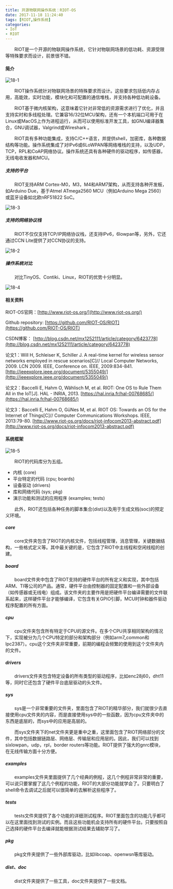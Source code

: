 ```yaml
---
title: 开源物联网操作系统：RIOT-OS
date: 2017-11-18 11:24:40
tags: [RIOT,操作系统]
categories:
- IoT
- RIOT
---
```


　　RIOT是一个开源的物联网操作系统，它针对物联网场景的低功耗、资源受限等特殊要求而设计，前景很不错。

<!--more-->

#### 简介

![18-1](http://ohe7ixo05.bkt.clouddn.com/2017/11/18-1.png)

　　RIOT操作系统针对物联网场景的特殊要求而设计。这些要求包括低内存占用，高能效，实时功能，模块化和可配置的通信堆栈，并支持各种低功耗设备。

　　RIOT基于微内核架构，这意味着它针对非常低的资源需求进行了优化，并且支持实时和多线程处理。它兼容16/32位MCU架构，还有一个本机端口可用于在Linux或MacOS上作为进程运行，从而可以使用标准开发工具，如GNU编译器集合，GNU调试器，Valgrind或Wireshark 。

　　RIOT具有多种功能集成，支持C/C++语言，并提供shell，加密库，各种数据结构等功能。操作系统集成了对IPv6或6LoWPAN等网络堆栈的支持，以及UDP，TCP，RPL和CoAP网络协议。操作系统还具有各种硬件的驱动程序，如传感器，无线电收发器和MCU。

##### 支持的平台

　　RIOT支持ARM Cortex-M0，M3，M4和ARM7架构，从而支持各种开发板，如Arduino Due，基于Atmel ATmega2560 MCU（例如Arduino Mega 2560）或蓝牙设备如北欧nRF51822 SoC。

![18-3](http://ohe7ixo05.bkt.clouddn.com/2017/11/18-3.png)

##### 支持的网络协议栈

　　RIOT不仅仅支持TCP/IP网络协议栈，还支持IPv6，6lowpan等，另外，它还通过CCN Lite提供了对CCN协议的支持。

![18-2](http://ohe7ixo05.bkt.clouddn.com/2017/11/18-2.png)

##### 操作系统对比

　　对比TinyOS、Contiki、Linux，RIOT的优势十分明显。

![18-4](http://ohe7ixo05.bkt.clouddn.com/2017/11/18-3.png)

#### 相关资料

RIOT-OS官网：[http://www.riot-os.org/](http://www.riot-os.org/)

Github repository: [https://github.com/RIOT-OS/RIOT](https://github.com/RIOT-OS/RIOT)

CSDN博客： [http://blog.csdn.net/mx1252111/article/category/6423778](http://blog.csdn.net/mx1252111/article/category/6423778)


论文1：Will H, Schleiser K, Schiller J. A real-time kernel for wireless sensor networks employed in rescue scenarios[C]// Local Computer Networks, 2009. LCN 2009. IEEE, Conference on. IEEE, 2009:834-841. [http://ieeexplore.ieee.org/document/5355049/](http://ieeexplore.ieee.org/document/5355049/)

论文2：Baccelli E, Hahm O, Wählisch M, et al. RIOT: One OS to Rule Them All in the IoT[J]. HAL - INRIA, 2013. [https://hal.inria.fr/hal-00768685/](https://hal.inria.fr/hal-00768685/)

论文3：Baccelli E, Hahm O, GüNes M, et al. RIOT OS: Towards an OS for the Internet of Things[C]// Computer Communications Workshops. IEEE, 2013:79-80. [http://www.riot-os.org/docs/riot-infocom2013-abstract.pdf](http://www.riot-os.org/docs/riot-infocom2013-abstract.pdf)

#### 系统框架

![18-5](http://ohe7ixo05.bkt.clouddn.com/2017/11/18-5.png)

　　RIOT的代码库分为五组。

- 内核 (core)
- 平台特定的代码 (cpu; boards)
- 设备驱动 (drivers)
- 库和网络代码 (sys; pkg)
- 演示功能和测试的应用程序 (examples; tests)

　　此外，RIOT还包括各种任务的脚本集合(dist)以及用于生成文档(soc)的预定义环境。

##### core

　　core文件夹包含了RIOT的内核文件，包括线程管理，消息管理，关键数据结构，一些格式定义等。其中最关键的是，它包含了RIOT中主线程和空闲线程的创建。

##### board

　　board文件夹中包含了RIOT支持的硬件平台的所有定义和实现，其中包括ARM、TI等公司的产品。通常，硬件平台由控制器的固定配置和一些外部设备（如传感器或无线电）组成。该文件夹的主要作用是把硬件平台编译需要的文件联系起来，这样硬件平台才能够编译，它包含有关GPIO引脚，MCU时钟和器件驱动程序配置的所有方面。

##### cpu

　　cpu文件夹包含所有特定于CPU的源文件。在多个CPU共享相同架构的情况下，实现被分为几个CPU特定的部分和架构部分（例如arm7_common和lpc2387）。cpu这个文件夹非常重要，前期的编程会频繁的使用到这个文件夹内的文件。

##### drivers

　　drivers文件夹包含特定设备的所有类型的驱动程序，比如enc28j60，dht11等，同时它还包含了硬件平台底层驱动的头文件。

##### sys

　　sys是一个非常重要的文件夹，里面包含了RIOT的精华部分，我们就很少去直接使用cpu文件夹的内容，而是直接使用sys中的一些函数，因为cpu文件夹中的东西是底层的，而sys中的应用是高层的。

　　而sys文件夹下的net文件夹更是重中之重，这里面包含了RIOT网络部分的文件，其中包括数据链路层、网络层、传输层和应用层的。因此，我们可以找到sixlowpan，udp，rpl，border routers等功能。RIOT提供了强大的gnrc模块，在无线传输方面十分方便。

##### examples

　　examples文件夹里面提供了几个经典的例程，这几个例程非常非常的重要，可以说只要掌握了这几个例程的功能，RIOT的大部分功能就学会了。只要明白了shell命令去调试之后就可以很简单的去解析这些程序了。

##### tests

　　tests文件夹提供了各个功能的详细测试程序。RIOT里面包含的功能几乎都可以在这里面找到测试的实例。而且这些功能机会支持所有的硬件平台。只要按照自己选择的硬件平台去编译就能根据测试结果去辅助学习了。

##### pkg

　　pkg文件夹提供了一些外部库驱动，比如libcoap、openwsn等库驱动。

##### dist、doc

　　dist文件夹提供了一些工具，doc文件夹提供了一些文档。
